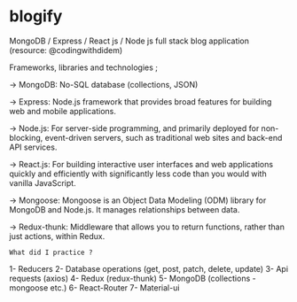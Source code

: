 # blogify
MongoDB / Express / React js / Node js full stack blog application (resource: @codingwithdidem)

Frameworks, libraries and technologies ;

-> MongoDB: No-SQL database (collections, JSON)

-> Express: Node.js framework that provides broad features for building web and mobile applications.

-> Node.js: For server-side programming, and primarily deployed for non-blocking, event-driven servers, such as traditional web sites and back-end API services.

-> React.js: For building interactive user interfaces and web applications quickly and efficiently with significantly less code than you would with vanilla JavaScript.

-> Mongoose: Mongoose is an Object Data Modeling (ODM) library for MongoDB and Node.js. It manages relationships between data.

-> Redux-thunk: Middleware that allows you to return functions, rather than just actions, within Redux.

    What did I practice ?
1- Reducers
2- Database operations (get, post, patch, delete, update)
3- Api requests (axios)
4- Redux (redux-thunk)
5- MongoDB (collections - mongoose etc.)
6- React-Router
7- Material-ui 
